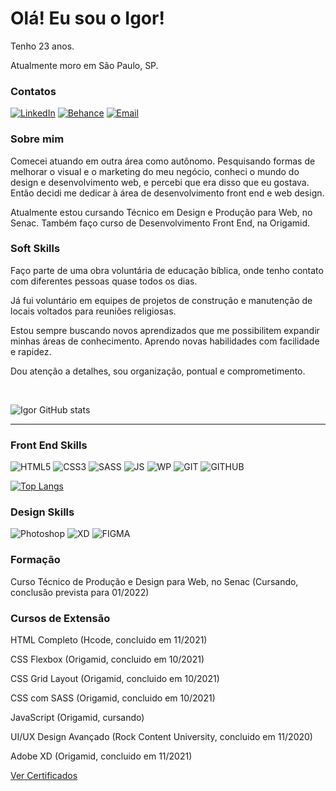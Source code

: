 # Olá! Eu sou o Igor!

Tenho 23 anos.

Atualmente moro em São Paulo, SP.


### Contatos

[![LinkedIn](https://img.shields.io/badge/LinkedIn-0077B5?style=for-the-badge&logo=linkedin&logoColor=white)](https://www.linkedin.com/in/igor-serafim-141b62171)
[![Behance](https://img.shields.io/badge/-Behance-blue?style=for-the-badge&logo=behance&logoColor=white)](https://www.behance.net/igorserafim)
[![Email](https://img.shields.io/badge/Gmail-D14836?style=for-the-badge&logo=gmail&logoColor=white)](mailto:igorserafim2015@hotmail.com)



### Sobre mim

Comecei atuando em outra área como autônomo. Pesquisando formas de melhorar o visual e o marketing do meu negócio, conheci o mundo do design e desenvolvimento web, e percebi que era disso que eu gostava. Então decidi me dedicar à área de desenvolvimento front end e web design.

Atualmente estou cursando Técnico em Design e Produção para Web, no Senac. Também faço curso de Desenvolvimento Front End, na Origamid.

### Soft Skills

Faço parte de uma obra voluntária de educação bíblica, onde tenho contato com diferentes pessoas quase todos os dias.

Já fui voluntário em equipes de projetos de construção e manutenção de locais voltados para reuniões religiosas. 

Estou sempre buscando novos aprendizados que me possibilitem expandir minhas áreas de conhecimento. Aprendo novas habilidades com facilidade e rapidez.

Dou atenção a detalhes, sou organização, pontual e comprometimento.

<br>

![Igor GitHub stats](https://github-readme-stats.vercel.app/api?username=igorserafim15&show_icons=true&theme=jolly)

<hr>

### Front End Skills 

![HTML5](https://img.shields.io/badge/HTML5-E34F26?style=for-the-badge&logo=html5&logoColor=white)
![CSS3](https://img.shields.io/badge/CSS3-1572B6?style=for-the-badge&logo=css3&logoColor=white)
![SASS](https://img.shields.io/badge/Sass-CC6699?style=for-the-badge&logo=sass&logoColor=white)
![JS](https://img.shields.io/badge/JavaScript-F7DF1E?style=for-the-badge&logo=javascript&logoColor=black)
![WP](https://img.shields.io/badge/Wordpress-21759B?style=for-the-badge&logo=wordpress&logoColor=white)
![GIT](https://img.shields.io/badge/Git-F05032?style=for-the-badge&logo=git&logoColor=white)
![GITHUB](https://img.shields.io/badge/GitHub-100000?style=for-the-badge&logo=github&logoColor=white)


[![Top Langs](https://github-readme-stats.vercel.app/api/top-langs/?username=igorserafim15&layout=compact)](https://github.com/anuraghazra/github-readme-stats)


### Design Skills

![Photoshop](https://img.shields.io/badge/Adobe-Photoshop-31A8FF?style=for-the-badge&logo=Adobe-Photoshop&labelColor=0a446b&logoWidth=15)
![XD](https://img.shields.io/badge/Adobe%20XD-470137?style=for-the-badge&logo=Adobe%20XD&logoColor=#FF61F6)
![FIGMA](https://img.shields.io/badge/Figma-F24E1E?style=for-the-badge&logo=figma&logoColor=white)


### Formação

Curso Técnico de Produção e Design para Web, no Senac (Cursando, conclusão prevista para 01/2022)

### Cursos de Extensão

HTML Completo (Hcode, concluido em 11/2021) 

CSS Flexbox (Origamid, concluido em 10/2021)

CSS Grid Layout (Origamid, concluido em 10/2021) 

CSS com SASS (Origamid, concluido em 10/2021)

JavaScript (Origamid, cursando)

UI/UX Design Avançado (Rock Content University, concluido em 11/2020) 

Adobe XD (Origamid, concluido em 11/2021) 

<a href="https://drive.google.com/drive/folders/1ibZsmjLCxMrQPg_hlmiy3t-4aRFimUg3?usp=sharing">Ver Certificados<a>






